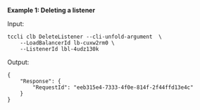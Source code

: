 **Example 1: Deleting a listener**



Input: 

```
tccli clb DeleteListener --cli-unfold-argument  \
    --LoadBalancerId lb-cuxw2rm0 \
    --ListenerId lbl-4udz130k
```

Output: 
```
{
    "Response": {
        "RequestId": "eeb315e4-7333-4f0e-814f-2f44ffd13e4c"
    }
}
```

